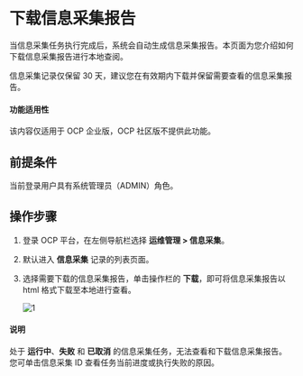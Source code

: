 # 下载信息采集报告

当信息采集任务执行完成后，系统会自动生成信息采集报告。本页面为您介绍如何下载信息采集报告进行本地查阅。

信息采集记录仅保留 30 天，建议您在有效期内下载并保留需要查看的信息采集报告。

<main id="notice" type='notice'>
<h4>功能适用性</h4>
<p>该内容仅适用于 OCP 企业版，OCP 社区版不提供此功能。</p>

## 前提条件

当前登录用户具有系统管理员（ADMIN）角色。

## 操作步骤

1. 登录 OCP 平台，在左侧导航栏选择 **运维管理 > 信息采集**。

2. 默认进入 **信息采集** 记录的列表页面。

3. 选择需要下载的信息采集报告，单击操作栏的 **下载**，即可将信息采集报告以 html 格式下载至本地进行查看。

    ![1](https://obbusiness-private.oss-cn-shanghai.aliyuncs.com/doc/img/ocp/430/%E4%B8%8B%E8%BD%BD%E4%BF%A1%E6%81%AF%E9%87%87%E9%9B%86%E6%8A%A5%E5%91%8A.png)

<main id="notice" type='explain'>
<h4>说明</h4>
<p>处于 <strong>运行中</strong>、<strong>失败</strong> 和 <strong>已取消</strong> 的信息采集任务，无法查看和下载信息采集报告。您可单击信息采集 ID 查看任务当前进度或执行失败的原因。</p>
   </main>

